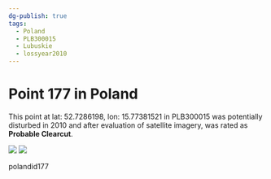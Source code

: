 ```yaml
---
dg-publish: true
tags:
  - Poland
  - PLB300015
  - Lubuskie
  - lossyear2010
---
```


# Point 177 in Poland

This point at lat: 52.7286198, lon: 15.77381521 in PLB300015 was potentially disturbed in 2010 and after evaluation of satellite imagery, was rated as **Probable Clearcut**.

<div class='juxtapose' data-showcredits='false'>
<img src='https://baserow-backend-production20240528124524339000000001.s3.amazonaws.com/user_files/7FSdH1dR18uKjQJ8LggU4g0kaIFG6YvG_d9d0b1f3993d89ee2331824bbeae00d53ec3b37cb84a9ae0b12053ad7afb4649.png' data-label='June 2010' />
<img src='https://baserow-backend-production20240528124524339000000001.s3.amazonaws.com/user_files/aifYH6a7YebngL6fQk3u7SBwHAvk07Zf_cdb6fd8d4284a510c25a4d11459dfccd3feab40722cb7d66b1fc5d31ee75a63c.png' data-label='June 2021' />
</div>

polandid177
